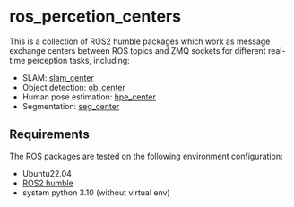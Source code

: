 # ros_percetion_centers

This is a collection of ROS2 humble packages which work as message exchange centers between ROS topics and ZMQ sockets for different real-time perception tasks, including:

- SLAM: [slam_center](https://github.com/MyLovelyAxe/slam_center)
- Object detection: [ob_center]()
- Human pose estimation: [hpe_center]()
- Segmentation: [seg_center]()

## Requirements

The ROS packages are tested on the following environment configuration:

- Ubuntu22.04
- [ROS2 humble](https://docs.ros.org/en/humble/Installation/Ubuntu-Install-Debs.html)
- system python 3.10 (without virtual env)
